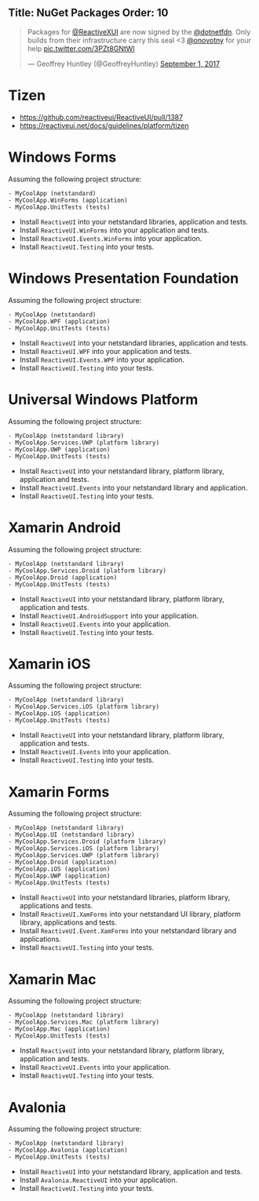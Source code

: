 Title: NuGet Packages
Order: 10
---

<blockquote class="twitter-tweet" data-lang="en"><p lang="en" dir="ltr">Packages for <a href="https://twitter.com/ReactiveXUI">@ReactiveXUI</a> are now signed by the <a href="https://twitter.com/dotnetfdn">@dotnetfdn</a>. Only builds from their infrastructure carry this seal &lt;3 <a href="https://twitter.com/onovotny">@onovotny</a> for your help <a href="https://t.co/3PZt8GNtWl">pic.twitter.com/3PZt8GNtWl</a></p>&mdash; Geoffrey Huntley (@GeoffreyHuntley) <a href="https://twitter.com/GeoffreyHuntley/status/903619522883497984">September 1, 2017</a></blockquote>
<script async src="//platform.twitter.com/widgets.js" charset="utf-8"></script>

# Tizen

* https://github.com/reactiveui/ReactiveUI/pull/1387
* https://reactiveui.net/docs/guidelines/platform/tizen

# Windows Forms

Assuming the following project structure:

```
- MyCoolApp (netstandard)
- MyCoolApp.WinForms (application)
- MyCoolApp.UnitTests (tests)
```

* Install `ReactiveUI` into your netstandard libraries, application and tests.
* Install `ReactiveUI.WinForms` into your application and tests.
* Install `ReactiveUI.Events.WinForms` into your application.
* Install `ReactiveUI.Testing` into your tests.

# Windows Presentation Foundation

Assuming the following project structure:

```
- MyCoolApp (netstandard)
- MyCoolApp.WPF (application)
- MyCoolApp.UnitTests (tests)
```

* Install `ReactiveUI` into your netstandard libraries, application and tests.
* Install `ReactiveUI.WPF` into your application and tests.
* Install `ReactiveUI.Events.WPF` into your application.
* Install `ReactiveUI.Testing` into your tests.

# Universal Windows Platform

Assuming the following project structure:

```
- MyCoolApp (netstandard library)
- MyCoolApp.Services.UWP (platform library)
- MyCoolApp.UWP (application)
- MyCoolApp.UnitTests (tests)
```

* Install `ReactiveUI` into your netstandard library, platform library, application and tests.
* Install `ReactiveUI.Events` into your netstandard library and application.
* Install `ReactiveUI.Testing` into your tests.

# Xamarin Android

Assuming the following project structure:

```
- MyCoolApp (netstandard library)
- MyCoolApp.Services.Droid (platform library)
- MyCoolApp.Droid (application)
- MyCoolApp.UnitTests (tests)
```

* Install `ReactiveUI` into your netstandard library, platform library, application and tests.
* Install `ReactiveUI.AndroidSupport` into your application.
* Install `ReactiveUI.Events` into your application.
* Install `ReactiveUI.Testing` into your tests.

# Xamarin iOS

Assuming the following project structure:

```
- MyCoolApp (netstandard library)
- MyCoolApp.Services.iOS (platform library)
- MyCoolApp.iOS (application)
- MyCoolApp.UnitTests (tests)
```

* Install `ReactiveUI` into your netstandard library, platform library, application and tests.
* Install `ReactiveUI.Events` into your application.
* Install `ReactiveUI.Testing` into your tests.

# Xamarin Forms

Assuming the following project structure:

```
- MyCoolApp (netstandard library)
- MyCoolApp.UI (netstandard library)
- MyCoolApp.Services.Droid (platform library)
- MyCoolApp.Services.iOS (platform library)
- MyCoolApp.Services.UWP (platform library)
- MyCoolApp.Droid (application)
- MyCoolApp.iOS (application)
- MyCoolApp.UWP (application)
- MyCoolApp.UnitTests (tests)
```

* Install `ReactiveUI` into your netstandard libraries, platform library, applications and tests.
* Install `ReactiveUI.XamForms` into your netstandard UI library, platform library, applications and tests.
* Install `ReactiveUI.Event.XamForms` into your netstandard library and applications.
* Install `ReactiveUI.Testing` into your tests.

# Xamarin Mac

Assuming the following project structure:

```
- MyCoolApp (netstandard library)
- MyCoolApp.Services.Mac (platform library)
- MyCoolApp.Mac (application)
- MyCoolApp.UnitTests (tests)
```

* Install `ReactiveUI` into your netstandard library, platform library, application and tests.
* Install `ReactiveUI.Events` into your application.
* Install `ReactiveUI.Testing` into your tests.

# Avalonia

Assuming the following project structure:

```
- MyCoolApp (netstandard library)
- MyCoolApp.Avalonia (application)
- MyCoolApp.UnitTests (tests)
```

* Install `ReactiveUI` into your netstandard library, application and tests.
* Install `Avalonia.ReactiveUI` into your application.
* Install `ReactiveUI.Testing` into your tests.
